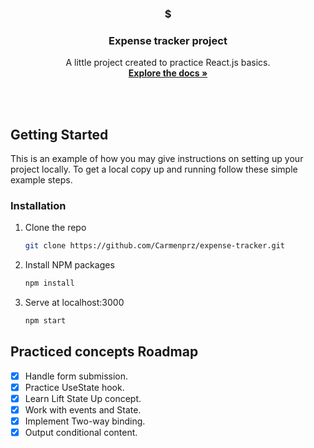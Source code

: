 <h3 align="center">$</h3>
<h3 align="center">Expense tracker project</h3>

<p align="center">
    A little project created to practice React.js basics.
    <br />
    <a href="https://github.com/Carmenprz/expense-tracker"><strong>Explore the docs »</strong></a>
    <br />
</p>
<br />
<!-- [![Expense Tracker Screen Shot][product-screenshot]]() -->
<br />

## Getting Started

This is an example of how you may give instructions on setting up your project locally.
To get a local copy up and running follow these simple example steps.

### Installation

1. Clone the repo
   ```sh
   git clone https://github.com/Carmenprz/expense-tracker.git
   ```
2. Install NPM packages
   ```sh
   npm install
   ```
3. Serve at localhost:3000
   ```sh
   npm start
   ```

## Practiced concepts Roadmap

- [x] Handle form submission.
- [x] Practice UseState hook.
- [x] Learn Lift State Up concept.
- [X] Work with events and State.
- [x] Implement Two-way binding.
- [x] Output conditional content.

[product-screenshot]: public/screenshot.png
